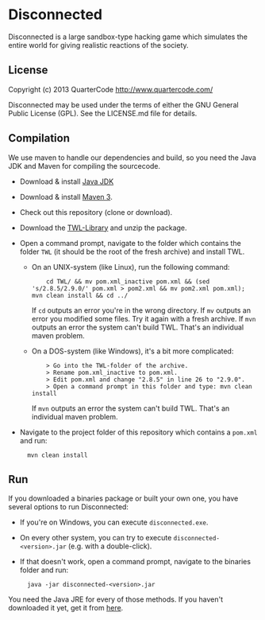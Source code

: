 Disconnected
============

Disconnected is a large sandbox-type hacking game which simulates the entire world for giving realistic reactions of the society.

License
-------

Copyright (c) 2013 QuarterCode <http://www.quartercode.com/>

Disconnected may be used under the terms of either the GNU General Public License (GPL). See the LICENSE.md file for details.

Compilation
-----------

We use maven to handle our dependencies and build, so you need the Java JDK and Maven for compiling the sourcecode.

* Download & install [Java JDK](http://www.oracle.com/technetwork/java/javase/downloads/jdk7-downloads-1880260.html)
* Download & install [Maven 3](http://maven.apache.org/download.cgi).
* Check out this repository (clone or download).
* Download the [TWL-Library](http://twl.l33tlabs.org/demo/twl.zip) and unzip the package.
* Open a command prompt, navigate to the folder which contains the folder `TWL` (it should be the root of the fresh archive) and install TWL.
  - On an UNIX-system (like Linux), run the following command:

            cd TWL/ && mv pom.xml_inactive pom.xml && (sed 's/2.8.5/2.9.0/' pom.xml > pom2.xml && mv pom2.xml pom.xml); mvn clean install && cd ../

     If `cd` outputs an error you're in the wrong directory.
     If `mv` outputs an error you modified some files. Try it again with a fresh archive.
     If `mvn` outputs an error the system can't build TWL. That's an individual maven problem.

  - On a DOS-system (like Windows), it's a bit more complicated:

            > Go into the TWL-folder of the archive.
            > Rename pom.xml_inactive to pom.xml.
            > Edit pom.xml and change "2.8.5" in line 26 to "2.9.0".
            > Open a command prompt in this folder and type: mvn clean install

     If `mvn` outputs an error the system can't build TWL. That's an individual maven problem.

* Navigate to the project folder of this repository which contains a `pom.xml` and run:

        mvn clean install

Run
---

If you downloaded a binaries package or built your own one, you have several options to run Disconnected:

* If you're on Windows, you can execute `disconnected.exe`.
* On every other system, you can try to execute `disconnected-<version>.jar` (e.g. with a double-click).
* If that doesn't work, open a command prompt, navigate to the binaries folder and run:

        java -jar disconnected-<version>.jar

You need the Java JRE for every of those methods.
If you haven't downloaded it yet, get it from [here](http://www.java.com/download).

